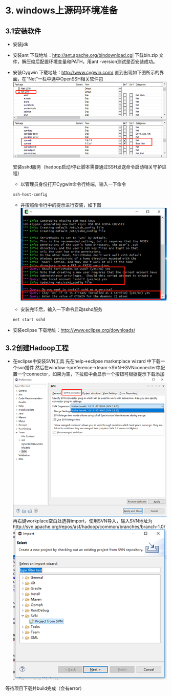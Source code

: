 # 3. windows上源码环境准备
## 3.1安装软件
* 安装jdk
* 安装ant
  下载地址：http://ant.apache.org/bindownload.cgi
  下载bin.zip 文件，解压缩后配置环境变量和PATH，用ant -version测试是否安装成功。
* 安装Cygwin
  下载地址：http://www.cygwin.com/
  直到出现如下图所示的界面，在“Net”一栏中选中OpenSSH相关软件包
  ![打开Net栏](https://github.com/echofoo/ARTS/blob/master/pic/Net.png)
  ![勾选openssh相关软件包](https://github.com/echofoo/ARTS/blob/master/pic/openssh.png)
  
  安装sshd服务（hadoop启动/停止脚本需要通过SSH发送命令启动相关守护进程）
  + 以管理员身份打开Cygwin命令行终端，输入一下命令
  ```bash
  ssh-host-config
  ```
  + 并按照命令行中的提示进行安装，如下图
  ![installSshd](https://github.com/echofoo/ARTS/blob/master/pic/%E5%AE%89%E8%A3%85sshd%E6%9C%8D%E5%8A%A1.jpg)
  
  + 安装完毕后，输入一下命令启动sshd服务
  ```bash
  net start sshd
  ```
* 安装eclipse
  下载地址：http://www.eclipse.org/downloads/
## 3.2创建Hadoop工程
* 在eclipse中安装SVN工具
  先在help->eclipse marketplace wizard 中下载一个svn插件
  然后在window->preference->team->SVN->SVNconnecter中配置一个connector，如果为空，下拉框中会显示一个按钮可根据提示下载添加
  ![SVNconnector](https://github.com/echofoo/ARTS/blob/master/pic/SVNconnector.png)
  再右键workplace空白处选择import，使用SVN导入，输入SVN地址为http://svn.apache.org/repos/asf/hadoop/common/branches/branch-1.0/
  ![ImportFromSVN](https://github.com/echofoo/ARTS/blob/master/pic/ImportFromSVN.png)
  
 等待项目下载并build完成（会有error）

